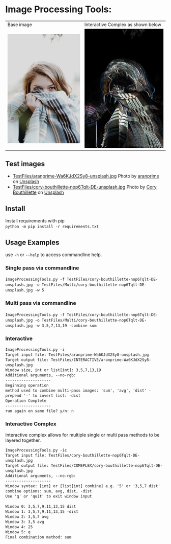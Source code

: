 # Image Processing Tools:

<table>
<tr>
<td>Base image</td>
<td>Interactive Complex as shown below</td>
</tr>
<tr>
<td>
<img src="https://github.com/Quiet-Clicking-Sounds/ImageProcessingTools/blob/main//TestFiles/cory-bouthillette-nop6Tqlt-DE-unsplash.jpg">
</td>
<td>
<img src="https://github.com/Quiet-Clicking-Sounds/ImageProcessingTools/blob/main//TestFiles/COMPLEX/cory-bouthillette-nop6Tqlt-DE-unsplash.jpg">
</td>
</tr>
</table>

## Test images

* [TestFiles/aranprime-Wa6KJdX2Sy8-unsplash.jpg](TestFiles/aranprime-Wa6KJdX2Sy8-unsplash.jpg)  Photo by <a href="https://unsplash.com/@aranprime?utm_source=unsplash&utm_medium=referral&utm_content=creditCopyText">aranprime</a> on <a href="https://unsplash.com/?utm_source=unsplash&utm_medium=referral&utm_content=creditCopyText">Unsplash</a>
* [TestFiles/cory-bouthillette-nop6Tqlt-DE-unsplash.jpg](TestFiles/cory-bouthillette-nop6Tqlt-DE-unsplash.jpg) Photo by <a href="https://unsplash.com/@coryb?utm_source=unsplash&utm_medium=referral&utm_content=creditCopyText">Cory Bouthillette</a> on <a href="https://unsplash.com/?utm_source=unsplash&utm_medium=referral&utm_content=creditCopyText">Unsplash</a>

## Install

Install requirements with pip \
`python -m pip install -r requirements.txt`


## Usage Examples

use `-h` or `--help` to access commandline help.

### Single pass via commandline

`ImageProcessingTools.py -f TestFiles/cory-bouthillette-nop6Tqlt-DE-unsplash.jpg -o TestFiles/Multi/cory-bouthillette-nop6Tqlt-DE-unsplash.jpg -w 5`

### Multi pass via commandline

`ImageProcessingTools.py -f TestFiles/cory-bouthillette-nop6Tqlt-DE-unsplash.jpg -o TestFiles/Multi/cory-bouthillette-nop6Tqlt-DE-unsplash.jpg -w 3,5,7,13,19 -combine sum`



### Interactive

```
ImageProcessingTools.py -i
Target input file: TestFiles/aranprime-Wa6KJdX2Sy8-unsplash.jpg
Target output file: TestFiles/INTERACTIVE/aranprime-Wa6KJdX2Sy8-unsplash.jpg
Window size, int or list[int]: 3,5,7,13,19
Additional arguments, --no-rgb: 
--------------------
Beginning operation
method used to combine multi-pass images: 'sum', 'avg', 'dist' - prepend '-' to invert list: -dist
Operation Complete
--------------------
run again on same file? y/n: n
```

### Interactive Complex
Interactive complex allows for multiple single or multi pass methods to be layered together.  

```
ImageProcessingTools.py -ic
Target input file: TestFiles/cory-bouthillette-nop6Tqlt-DE-unsplash.jpg
Target output file: TestFiles/COMEPLEX/cory-bouthillette-nop6Tqlt-DE-unsplash.jpg
Additional arguments, --no-rgb: 
--------------------
Window syntax: [int] or [list[int] combine] e.g. '5' or '3,5,7 dist'
combine options: sum, avg, dist, -dist 
Use 'q' or 'quit' to exit window input

Window 0: 3,5,7,9,11,13,15 dist
Window 1: 3,5,7,9,11,13,15 -dist
Window 2: 3,5,7 avg
Window 3: 3,5 avg
Window 4: 25
Window 5: q
Final combination method: sum 
```





